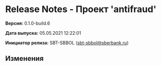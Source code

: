 # Release Notes - Проект 'antifraud'

**Версия:** 0.1.0-build.6

**Дата выпуска:** 05.05.2021 12:22:01

**Инициатор релиза:** SBT-SBBOL (sbt-sbbol@sberbank.ru)

## Изменения

